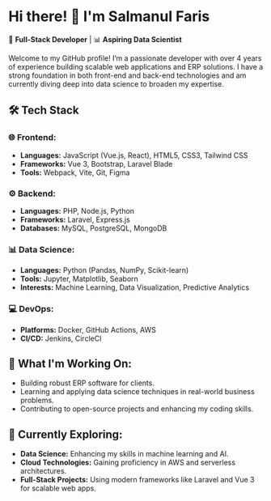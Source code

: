 # Hi there! 👋 I'm Salmanul Faris

🚀 **Full-Stack Developer** | 📊 **Aspiring Data Scientist**

Welcome to my GitHub profile! I’m a passionate developer with over 4 years of experience building scalable web applications and ERP solutions. I have a strong foundation in both front-end and back-end technologies and am currently diving deep into data science to broaden my expertise.

## 🛠️ Tech Stack

### 🌐 Frontend:
- **Languages:** JavaScript (Vue.js, React), HTML5, CSS3, Tailwind CSS
- **Frameworks:** Vue 3, Bootstrap, Laravel Blade
- **Tools:** Webpack, Vite, Git, Figma

### ⚙️ Backend:
- **Languages:** PHP, Node.js, Python
- **Frameworks:** Laravel, Express.js
- **Databases:** MySQL, PostgreSQL, MongoDB

### 📊 Data Science:
- **Languages:** Python (Pandas, NumPy, Scikit-learn)
- **Tools:** Jupyter, Matplotlib, Seaborn
- **Interests:** Machine Learning, Data Visualization, Predictive Analytics

### 💻 DevOps:
- **Platforms:** Docker, GitHub Actions, AWS
- **CI/CD:** Jenkins, CircleCI

## 🎯 What I'm Working On:
- Building robust ERP software for clients.
- Learning and applying data science techniques in real-world business problems.
- Contributing to open-source projects and enhancing my coding skills.

## 🌱 Currently Exploring:
- **Data Science:** Enhancing my skills in machine learning and AI.
- **Cloud Technologies:** Gaining proficiency in AWS and serverless architectures.
- **Full-Stack Projects:** Using modern frameworks like Laravel and Vue 3 for scalable web apps.
